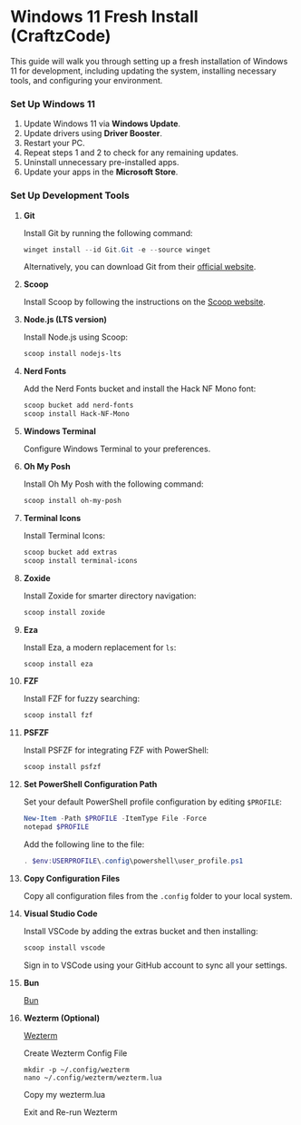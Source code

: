 # Windows 11 Fresh Install (CraftzCode)

This guide will walk you through setting up a fresh installation of Windows 11 for development, including updating the system, installing necessary tools, and configuring your environment.

### Set Up Windows 11
1. Update Windows 11 via **Windows Update**.
2. Update drivers using **Driver Booster**.
3. Restart your PC.
4. Repeat steps 1 and 2 to check for any remaining updates.
5. Uninstall unnecessary pre-installed apps.
6. Update your apps in the **Microsoft Store**.

### Set Up Development Tools
1. **Git**

   Install Git by running the following command:
   ```powershell
   winget install --id Git.Git -e --source winget
   ```
   Alternatively, you can download Git from their [official website](https://git-scm.com/downloads/win).

2. **Scoop**

   Install Scoop by following the instructions on the [Scoop website](https://scoop.sh/#/).

3. **Node.js (LTS version)**

   Install Node.js using Scoop:
   ```powershell
   scoop install nodejs-lts
   ```

4. **Nerd Fonts**

   Add the Nerd Fonts bucket and install the Hack NF Mono font:
   ```powershell
   scoop bucket add nerd-fonts
   scoop install Hack-NF-Mono
   ```

5. **Windows Terminal**

   Configure Windows Terminal to your preferences.

6. **Oh My Posh**

   Install Oh My Posh with the following command:
   ```powershell
   scoop install oh-my-posh
   ```

7. **Terminal Icons**

   Install Terminal Icons:
   ```powershell
   scoop bucket add extras
   scoop install terminal-icons
   ```

8. **Zoxide**

   Install Zoxide for smarter directory navigation:
   ```powershell
   scoop install zoxide
   ```

9. **Eza**

    Install Eza, a modern replacement for `ls`:
   ```powershell
   scoop install eza
   ```

10. **FZF**

    Install FZF for fuzzy searching:
    ```powershell
    scoop install fzf
    ```

11. **PSFZF**

    Install PSFZF for integrating FZF with PowerShell:
    ```powershell
    scoop install psfzf
    ```

12. **Set PowerShell Configuration Path**

    Set your default PowerShell profile configuration by editing `$PROFILE`:
    ```powershell
    New-Item -Path $PROFILE -ItemType File -Force
    notepad $PROFILE
    ```

    Add the following line to the file:
    ```powershell
    . $env:USERPROFILE\.config\powershell\user_profile.ps1
    ```

13. **Copy Configuration Files**

    Copy all configuration files from the `.config` folder to your local system.

14. **Visual Studio Code**

    Install VSCode by adding the extras bucket and then installing:
    ```powershell
    scoop install vscode
    ```

    Sign in to VSCode using your GitHub account to sync all your settings.

15. **Bun**

    [Bun](https://bun.sh/)

16. **Wezterm (Optional)**

    [Wezterm](https://wezfurlong.org/wezterm/installation.html)

    Create Wezterm Config File
    ```shell
    mkdir -p ~/.config/wezterm
    nano ~/.config/wezterm/wezterm.lua
    ```

    Copy my wezterm.lua

    Exit and Re-run Wezterm
